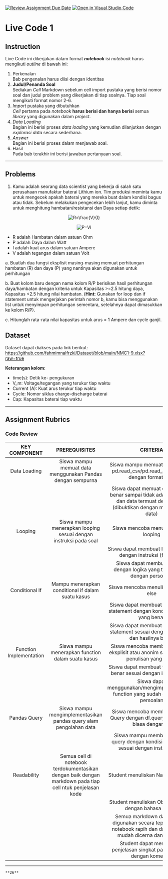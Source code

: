 [![Review Assignment Due Date](https://classroom.github.com/assets/deadline-readme-button-24ddc0f5d75046c5622901739e7c5dd533143b0c8e959d652212380cedb1ea36.svg)](https://classroom.github.com/a/MlDOtmfQ)
[![Open in Visual Studio Code](https://classroom.github.com/assets/open-in-vscode-718a45dd9cf7e7f842a935f5ebbe5719a5e09af4491e668f4dbf3b35d5cca122.svg)](https://classroom.github.com/online_ide?assignment_repo_id=11284182&assignment_repo_type=AssignmentRepo)
# Live Code 1

## Instruction

Live Code ini dikerjakan dalam format ***notebook*** isi *notebook* harus mengikuti *outline* di bawah ini:
1. Perkenalan\
   Bab pengenalan harus diisi dengan identitas
2. **Judul/Penanda Soal**\
    Sediakan *Cell* Markdown sebelum cell import pustaka yang berisi nomor soal dan judul problem yang dikerjakan di tiap soalnya. Tiap soal mengikuti format nomor 2-6.
3. *Import* pustaka yang dibutuhkan\
   *Cell* pertama pada *notebook* **harus berisi dan hanya berisi** semua *library* yang digunakan dalam *project*.
4. *Data Loading*\
   Bagian ini berisi proses *data loading* yang kemudian dilanjutkan dengan *explorasi data* secara sederhana.
5. *Answer*\
   Bagian ini berisi proses dalam menjawab soal.
6. Hasil\
   Pada bab terakhir ini berisi jawaban pertanyaan soal.

---

## Problems

1. Kamu adalah seorang data scientist yang bekerja di salah satu perusahaan manufaktur baterai Lithium ion. Tim produksi meminta kamu untuk mengecek apakah baterai yang mereka buat dalam kondisi bagus atau tidak. Sebelum melakukan pengecekan lebih lanjut, kamu diminta untuk menghitung hambatan/resistansi dan Daya setiap detik:


<p align="center"><img src="https://latex.codecogs.com/png.latex?R=\frac{V}{I}" title="R=\frac{V}{I}" /></p>


<p align="center"><img src="https://latex.codecogs.com/png.latex?P=VI" title="P=VI" class="center" /></p>

- R adalah Hambatan dalam satuan Ohm
- P adalah Daya dalam Watt
- I adalah kuat arus dalam satuan Ampere
- V adalah tegangan dalam satuan Volt

a. Buatlah dua fungsi eksplisit masing-masing memuat perhitungan hambatan (R) dan daya (P) yang nantinya akan digunakan untuk perhitungan

b. Buat kolom baru dengan nama kolom R/P berisikan hasil perhitungan daya/hambatan dengan kriteria untuk Kapasitas >=2.5 hitung daya, Kapasitas <2.5 hitung nilai hambatan. (**Hint:** Gunakan for loop dan if statement untuk mengerjakan perintah nomor b, kamu bisa menggunakan list untuk menyimpan perhitungan sementara, setelahnya dapat dimasukkan ke kolom R/P).

c. Hitunglah rata-rata nilai kapasitas untuk arus = 1 Ampere dan cycle ganjil.


## Dataset
Dataset dapat diakses pada link berikut: https://github.com/fahmimnalfrzki/Dataset/blob/main/NMC1-9.xlsx?raw=true

**Keterangan kolom:**
- time(s): Detik ke- pengukuran
- V_m: Voltage/tegangan yang terukur tiap waktu
- Current (A): Kuat arus terukur tiap waktu
- Cycle: Nomor siklus charge-discharge baterai
- Cap: Kapasitas baterai tiap waktu

---

## Assignment Rubrics

### Code Review

|      KEY COMPONENT      |                                               PREREQUISITES                                              |                                                               CRITERIA                                                              | POINTS | TOTAL |
|:-----------------------:|:--------------------------------------------------------------------------------------------------------:|:-----------------------------------------------------------------------------------------------------------------------------------:|:------:|:-----:|
|       Data Loading      | Siswa mampu memuat data menggunakan Pandas dengan sempurna                                               | Siswa mampu memuat data dengan pd.read_csv/pd.read_excel sesuai dengan format data                                                  |    1   |   2   |
|                         |                                                                                                          | Siswa dapat memuat data dengan benar sampai tidak ada pesan error dan data termuat dengan baik (dibuktikan dengan menampilkan data) |    1   |       |
|         Looping         | Siswa mampu menerapkan looping sesuai dengan instruksi pada soal                                         | Siswa mencoba menuliskan kode looping                                                                                               |    1   |   5   |
|                         |                                                                                                          | Siswa dapat membuat looping sesuai dengan instruksi (for/while)                                                                     |    2   |       |
|                         |                                                                                                          | Siswa dapat membuat looping dengan logika yang tepat sesuai dengan persoalan                                                        |    2   |       |
|      Conditional If     | Mampu menerapkan conditional if dalam suatu kasus                                                        | Siswa mencoba menuliskan kode if-else                                                                                               |    1   |   5   |
|                         |                                                                                                          | Siswa dapat membuat conditional if statement dengan kondisi dan logika yang benar                                                   |    2   |       |
|                         |                                                                                                          | Siswa dapat membuat conditional if statement sesuai dengan persoalan dan hasilnya benar                                             |    2   |       |
| Function Implementation | Siswa mampu menerapkan function dalam suatu kasus                                                        | Siswa mencoba membuat function eksplisit atau anonim sesuai dengan penulisan yang benar                                             |    1   |   5   |
|                         |                                                                                                          | Siswa dapat membuat function yang benar sesuai dengan instruksi soal                                                                |    2   |       |
|                         |                                                                                                          | Siswa dapat menggunakan/mengimplementasikan function yang sudah dibuat pada persoalan                                               |    2   |       |
|       Pandas Query      | Siswa mampu mengimplementasikan pandas query alam pengolahan data                                        | Siswa mencoba membuat pandas Query dengan df.query atau slicing biasa dengan [ ]                                                    |    2   |   5   |
|                         |                                                                                                          | Siswa mampu membuat pandas query dengan kondisi yang benar, sesuai dengan instruksi soal                                            |    3   |       |
|       Readability       | Semua cell di notebook terdokumentasikan dengan baik dengan markdown pada tiap cell ntuk penjelasan kode |                                                  Student menuliskan Nama dan Batch                                                  |    1   |   4   |
|                         |                                                                                                          |                                       Student menuliskan Objective tugas dengan bahasa sendiri                                      |    1   |       |
|                         |                                                                                                          |       Semua markdown dan heading digunakan secara tepat sehingga notebook rapih dan dapat dengan mudah dicerna dan ditelusuri       |    1   |       |
|                         |                                                                                                          |                              Student dapat memberikan penjelasan singkat pada cell code dengan komentar                             |    1   |       |

---

```{admonition} Total Points
**26**
```
